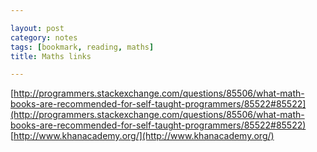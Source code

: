 ```yaml
---

layout: post
category: notes
tags: [bookmark, reading, maths]
title: Maths links

---
```


[http://programmers.stackexchange.com/questions/85506/what-math-books-are-recommended-for-self-taught-programmers/85522#85522](http://programmers.stackexchange.com/questions/85506/what-math-books-are-recommended-for-self-taught-programmers/85522#85522)
[http://www.khanacademy.org/](http://www.khanacademy.org/)
